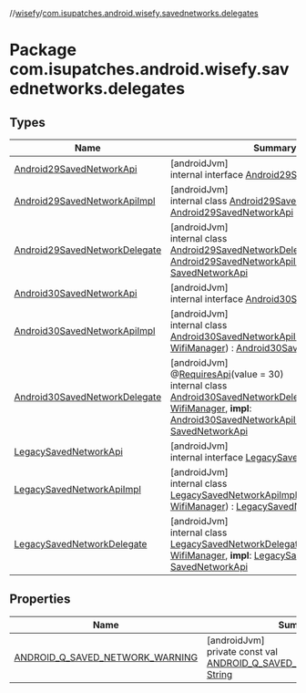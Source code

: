 //[wisefy](../../index.md)/[com.isupatches.android.wisefy.savednetworks.delegates](index.md)

# Package com.isupatches.android.wisefy.savednetworks.delegates

## Types

| Name | Summary |
|---|---|
| [Android29SavedNetworkApi](-android29-saved-network-api/index.md) | [androidJvm]<br>internal interface [Android29SavedNetworkApi](-android29-saved-network-api/index.md) |
| [Android29SavedNetworkApiImpl](-android29-saved-network-api-impl/index.md) | [androidJvm]<br>internal class [Android29SavedNetworkApiImpl](-android29-saved-network-api-impl/index.md) : [Android29SavedNetworkApi](-android29-saved-network-api/index.md) |
| [Android29SavedNetworkDelegate](-android29-saved-network-delegate/index.md) | [androidJvm]<br>internal class [Android29SavedNetworkDelegate](-android29-saved-network-delegate/index.md)(**impl**: [Android29SavedNetworkApiImpl](-android29-saved-network-api-impl/index.md)) : [SavedNetworkApi](../com.isupatches.android.wisefy.savednetworks/-saved-network-api/index.md) |
| [Android30SavedNetworkApi](-android30-saved-network-api/index.md) | [androidJvm]<br>internal interface [Android30SavedNetworkApi](-android30-saved-network-api/index.md) |
| [Android30SavedNetworkApiImpl](-android30-saved-network-api-impl/index.md) | [androidJvm]<br>internal class [Android30SavedNetworkApiImpl](-android30-saved-network-api-impl/index.md)(**wifiManager**: [WifiManager](https://developer.android.com/reference/kotlin/android/net/wifi/WifiManager.html)) : [Android30SavedNetworkApi](-android30-saved-network-api/index.md) |
| [Android30SavedNetworkDelegate](-android30-saved-network-delegate/index.md) | [androidJvm]<br>@[RequiresApi](https://developer.android.com/reference/kotlin/androidx/annotation/RequiresApi.html)(value = 30)<br>internal class [Android30SavedNetworkDelegate](-android30-saved-network-delegate/index.md)(**wifiManager**: [WifiManager](https://developer.android.com/reference/kotlin/android/net/wifi/WifiManager.html), **impl**: [Android30SavedNetworkApiImpl](-android30-saved-network-api-impl/index.md)) : [SavedNetworkApi](../com.isupatches.android.wisefy.savednetworks/-saved-network-api/index.md) |
| [LegacySavedNetworkApi](-legacy-saved-network-api/index.md) | [androidJvm]<br>internal interface [LegacySavedNetworkApi](-legacy-saved-network-api/index.md) |
| [LegacySavedNetworkApiImpl](-legacy-saved-network-api-impl/index.md) | [androidJvm]<br>internal class [LegacySavedNetworkApiImpl](-legacy-saved-network-api-impl/index.md)(**wifiManager**: [WifiManager](https://developer.android.com/reference/kotlin/android/net/wifi/WifiManager.html)) : [LegacySavedNetworkApi](-legacy-saved-network-api/index.md) |
| [LegacySavedNetworkDelegate](-legacy-saved-network-delegate/index.md) | [androidJvm]<br>internal class [LegacySavedNetworkDelegate](-legacy-saved-network-delegate/index.md)(**wifiManager**: [WifiManager](https://developer.android.com/reference/kotlin/android/net/wifi/WifiManager.html), **impl**: [LegacySavedNetworkApi](-legacy-saved-network-api/index.md)) : [SavedNetworkApi](../com.isupatches.android.wisefy.savednetworks/-saved-network-api/index.md) |

## Properties

| Name | Summary |
|---|---|
| [ANDROID_Q_SAVED_NETWORK_WARNING](-a-n-d-r-o-i-d_-q_-s-a-v-e-d_-n-e-t-w-o-r-k_-w-a-r-n-i-n-g.md) | [androidJvm]<br>private const val [ANDROID_Q_SAVED_NETWORK_WARNING](-a-n-d-r-o-i-d_-q_-s-a-v-e-d_-n-e-t-w-o-r-k_-w-a-r-n-i-n-g.md): [String](https://kotlinlang.org/api/latest/jvm/stdlib/kotlin/-string/index.html) |
